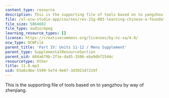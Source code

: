 ```yaml
---
content_type: resource
description: This is the supporting file of tools based on to yangzhou by way of zhenjiang.
file: /ol-ocw-studio-app/courses/res-21g-003-learning-chinese-a-foundation-course-in-mandarin-spring-2011/03a6c4be55995ef49e6f3d392147219f_11.8.mp3
file_size: 5864602
file_type: audio/mpeg
learning_resource_types: []
license: https://creativecommons.org/licenses/by-nc-sa/4.0/
ocw_type: OCWFile
parent_title: 'Part IV: Units 11-12 / Menu Supplement'
parent_type: SupplementalResourceSection
parent_uid: 684a679b-2f1e-da85-3506-eba9dbf2544c
resourcetype: Other
title: 11.8.mp3
uid: 03a6c4be-5599-5ef4-9e6f-3d392147219f
---
```

This is the supporting file of tools based on to yangzhou by way of zhenjiang.